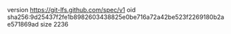 version https://git-lfs.github.com/spec/v1
oid sha256:9d25437f2fe1b8982603438825e0be716a72a42be523f2269180b2ae571869ad
size 2236

